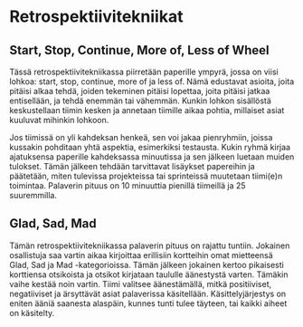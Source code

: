 # Retrospektiivitekniikat

## Start, Stop, Continue, More of, Less of Wheel


Tässä retrospektiivitekniikassa piirretään paperille ympyrä, jossa on viisi lohkoa: start, 
stop, continue, more of ja less of. Nämä edustavat asioita, joita pitäisi alkaa tehdä, joiden tekeminen pitäisi 
lopettaa, joita pitäisi jatkaa entisellään, ja tehdä enemmän tai vähemmän. Kunkin lohkon sisällöstä 
keskustellaan tiimin kesken ja annetaan tiimille aikaa pohtia, millaiset asiat kuuluvat mihinkin lohkoon.

Jos tiimissä on yli kahdeksan henkeä, sen voi jakaa pienryhmiin, joissa kussakin pohditaan yhtä aspektia, 
esimerkiksi testausta. Kukin ryhmä kirjaa ajatuksensa paperille kahdeksassa minuutissa ja sen jälkeen luetaan 
muiden tulokset. Tämän jälkeen tehdään tarvittavat lisäykset papereihin ja päätetään, miten tulevissa 
projekteissa tai sprinteissä muutetaan tiimi(e)n toimintaa. Palaverin pituus on 10 minuuttia pienillä tiimeillä 
ja 25 suuremmilla.


## Glad, Sad, Mad


Tämän retrospektiivitekniikassa palaverin pituus on rajattu tuntiin. Jokainen osallistuja saa vartin aikaa 
kirjoittaa erillisiin kortteihin omat mietteensä Glad, Sad ja Mad -kategorioissa. Tämän jälkeen jokainen 
kertoo pikaisesti korttiensa otsikoista ja otsikot kirjataan taululle äänestystä varten. Tämäkin vaihe kestää 
noin vartin. Tiimi valitsee äänestämällä, mitkä positiiviset, negatiiviset ja ärsyttävät asiat palaverissa käsitellään. Käsittelyjärjestys on eniten ääniä saanesta alaspäin, kunnes tunti 
tulee täyteen, tai kaikki aiheet on käsitelty.
